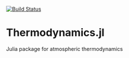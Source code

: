 [![Build Status](https://travis-ci.org/thabbott/Thermodynamics.jl.svg?branch=master)](https://travis-ci.org/thabbott/Thermodynamics.jl)

# Thermodynamics.jl
Julia package for atmospheric thermodynamics
